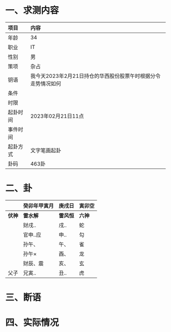 # 一、求测内容
|项目|内容|
|:-|:-|
|年龄|34|
|职业|IT|
|性别|男|
|策项|杂占|
|钥语|我今天2023年2月21日持仓的华西股份股票午时根据分令走势情况如何|
|条件||
|时限||
|起卦时间|2023年02月21日11点|
|事件时间||
|起卦方式|文字笔画起卦|
|卦码|463卦|

# 二、卦
||癸卯年甲寅月|庚戌日|寅卯空|
|:-|:-|:-|:-|
|**伏神**|**雷水解**|**雷风恒**|**六神**|
||财戌..|戌..|蛇|
||官申..应|申..|勾|
||孙午、|午、|雀|
||孙午×|酉、|龙|
||财辰、震|亥、|玄|
|父子|兄寅..|丑..|虎|


# 三、断语

# 四、实际情况